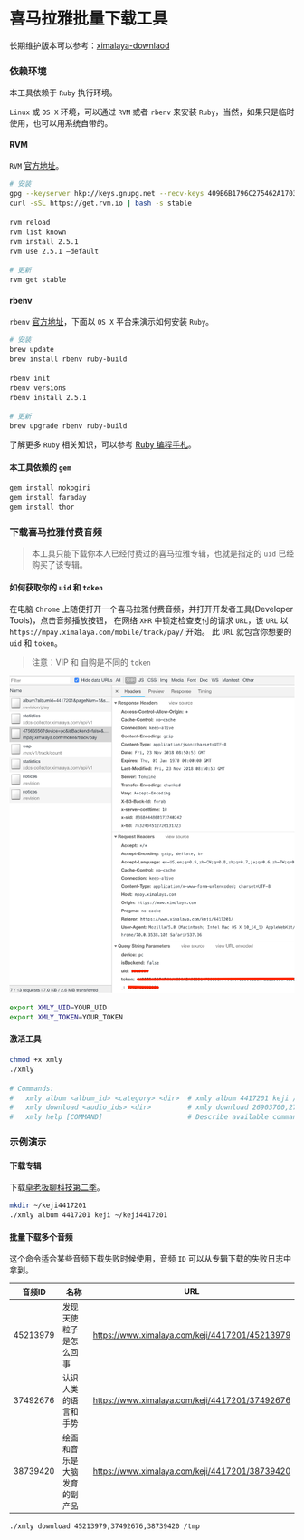 # 喜马拉雅批量下载工具

长期维护版本可以参考：[ximalaya-downlaod](https://github.com/jameszhan/xmly-download)

### 依赖环境

本工具依赖于 `Ruby` 执行环境。

`Linux` 或 `OS X` 环境，可以通过 `RVM` 或者 `rbenv` 来安装 `Ruby`，当然，如果只是临时使用，也可以用系统自带的。

#### RVM

`RVM` [官方地址](http://rvm.io/)。

```bash
# 安装
gpg --keyserver hkp://keys.gnupg.net --recv-keys 409B6B1796C275462A1703113804BB82D39DC0E3 7D2BAF1CF37B13E2069D6956105BD0E739499BDB
curl -sSL https://get.rvm.io | bash -s stable

rvm reload
rvm list known
rvm install 2.5.1
rvm use 2.5.1 —default

# 更新
rvm get stable
```

#### rbenv 

`rbenv` [官方地址](https://github.com/rbenv/rbenv)，下面以 `OS X` 平台来演示如何安装 `Ruby`。


```bash
# 安装
brew update
brew install rbenv ruby-build

rbenv init
rbenv versions
rbenv install 2.5.1

# 更新
brew upgrade rbenv ruby-build
```

了解更多 `Ruby` 相关知识，可以参考 [Ruby 编程手札](https://github.com/jameszhan/notes-ruby)。

#### 本工具依赖的 `gem`

```bash
gem install nokogiri
gem install faraday
gem install thor
```

### 下载喜马拉雅付费音频

> 本工具只能下载你本人已经付费过的喜马拉雅专辑，也就是指定的 `uid` 已经购买了该专辑。

#### 如何获取你的 `uid` 和 `token`

在电脑 `Chrome` 上随便打开一个喜马拉雅付费音频，并打开开发者工具(Developer Tools)，点击音频播放按钮，
在网络 `XHR` 中锁定检查支付的请求 `URL`，该 `URL` 以 `https://mpay.ximalaya.com/mobile/track/pay/` 开始。
此 `URL` 就包含你想要的 `uid` 和 `token`。

> 注意：VIP 和 自购是不同的 `token`

![uid_token.png](./uid_token.png)

```bash
export XMLY_UID=YOUR_UID
export XMLY_TOKEN=YOUR_TOKEN
```

#### 激活工具

```bash
chmod +x xmly
./xmly

# Commands:
#   xmly album <album_id> <category> <dir>  # xmly album 4417201 keji /tmp
#   xmly download <audio_ids> <dir>         # xmly download 26903700,27251627 /tmp
#   xmly help [COMMAND]                     # Describe available commands or one specific command
```

### 示例演示

#### 下载专辑

下载[卓老板聊科技第二季](https://www.ximalaya.com/keji/4417201/)。

```bash
mkdir ~/keji4417201
./xmly album 4417201 keji ~/keji4417201
```

#### 批量下载多个音频

这个命令适合某些音频下载失败时候使用，音频 `ID` 可以从专辑下载的失败日志中拿到。

音频ID | 名称 | URL 
--- | --- | ---
45213979 | 发现天使粒子是怎么回事 | https://www.ximalaya.com/keji/4417201/45213979
37492676 | 认识人类的语言和手势 | https://www.ximalaya.com/keji/4417201/37492676
38739420 | 绘画和音乐是大脑发育的副产品 | https://www.ximalaya.com/keji/4417201/38739420

```bash
./xmly download 45213979,37492676,38739420 /tmp
```
